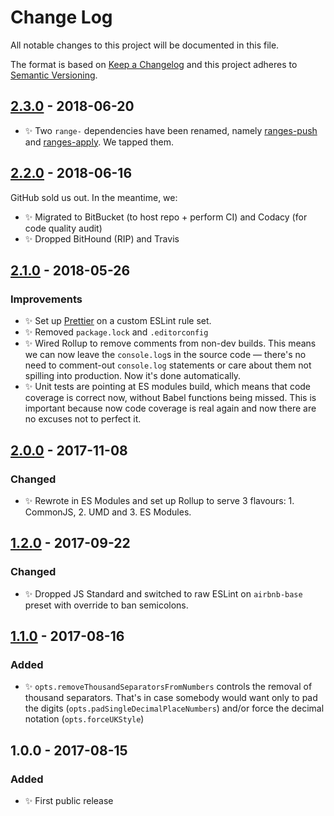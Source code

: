 # Change Log

All notable changes to this project will be documented in this file.

The format is based on [Keep a Changelog](http://keepachangelog.com/)
and this project adheres to [Semantic Versioning](http://semver.org/).

## [2.3.0] - 2018-06-20

- ✨ Two `range-` dependencies have been renamed, namely [ranges-push](https://www.npmjs.com/package/ranges-push) and [ranges-apply](https://www.npmjs.com/package/ranges-apply). We tapped them.

## [2.2.0] - 2018-06-16

GitHub sold us out. In the meantime, we:

- ✨ Migrated to BitBucket (to host repo + perform CI) and Codacy (for code quality audit)
- ✨ Dropped BitHound (RIP) and Travis

## [2.1.0] - 2018-05-26

### Improvements

- ✨ Set up [Prettier](https://prettier.io) on a custom ESLint rule set.
- ✨ Removed `package.lock` and `.editorconfig`
- ✨ Wired Rollup to remove comments from non-dev builds. This means we can now leave the `console.log`s in the source code — there's no need to comment-out `console.log` statements or care about them not spilling into production. Now it's done automatically.
- ✨ Unit tests are pointing at ES modules build, which means that code coverage is correct now, without Babel functions being missed. This is important because now code coverage is real again and now there are no excuses not to perfect it.

## [2.0.0] - 2017-11-08

### Changed

- ✨ Rewrote in ES Modules and set up Rollup to serve 3 flavours: 1. CommonJS, 2. UMD and 3. ES Modules.

## [1.2.0] - 2017-09-22

### Changed

- ✨ Dropped JS Standard and switched to raw ESLint on `airbnb-base` preset with override to ban semicolons.

## [1.1.0] - 2017-08-16

### Added

- ✨ `opts.removeThousandSeparatorsFromNumbers` controls the removal of thousand separators. That's in case somebody would want only to pad the digits (`opts.padSingleDecimalPlaceNumbers`) and/or force the decimal notation (`opts.forceUKStyle`)

## 1.0.0 - 2017-08-15

### Added

- ✨ First public release

[1.1.0]: https://bitbucket.org/codsen/string-remove-thousand-separators/branches/compare/v1.1.0%0Dv1.0.4#diff
[1.2.0]: https://bitbucket.org/codsen/string-remove-thousand-separators/branches/compare/v1.2.0%0Dv1.1.2#diff
[2.0.0]: https://bitbucket.org/codsen/string-remove-thousand-separators/branches/compare/v2.0.0%0Dv1.2.0#diff
[2.1.0]: https://bitbucket.org/codsen/string-remove-thousand-separators/branches/compare/v2.1.0%0Dv2.0.8#diff
[2.2.0]: https://bitbucket.org/codsen/string-remove-thousand-separators/branches/compare/v2.2.0%0Dv2.1.0#diff
[2.3.0]: https://bitbucket.org/codsen/string-remove-thousand-separators/branches/compare/v2.3.0%0Dv2.2.0#diff
